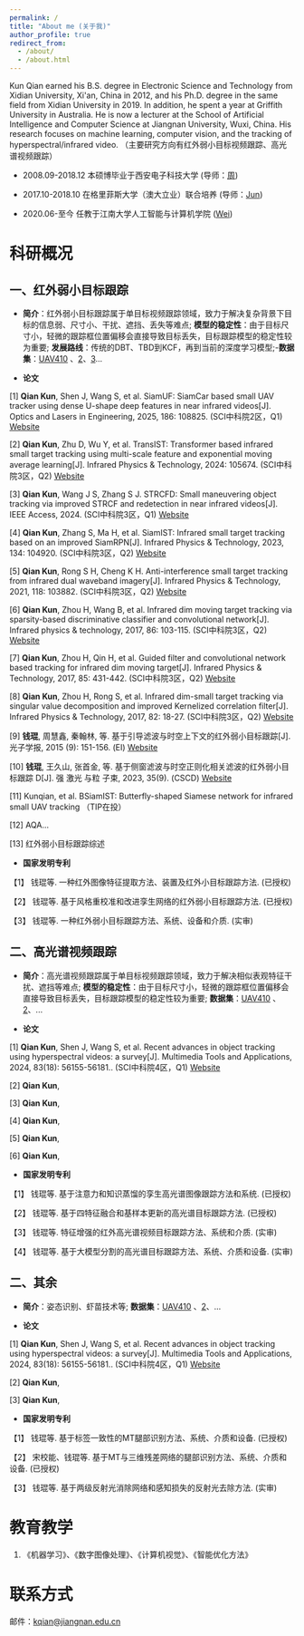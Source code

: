 ```yaml
---
permalink: /
title: "About me (关于我)"
author_profile: true
redirect_from: 
  - /about/
  - /about.html
---
```


Kun Qian earned his B.S. degree in Electronic Science and Technology from Xidian University, Xi'an, China in 2012, and his Ph.D. degree in the same field from Xidian University in 2019. In addition, he spent a year at Griffith University in Australia. He is now a lecturer at the School of Artificial Intelligence and Computer Science at Jiangnan University, Wuxi, China. His research focuses on machine learning, computer vision, and the tracking of hyperspectral/infrared video. （主要研究方向有红外弱小目标视频跟踪、高光谱视频跟踪）

- 2008.09-2018.12 本硕博毕业于西安电子科技大学 (导师：[周](https://web.xidian.edu.cn/hxzhou/))

- 2017.10-2018.10 在格里菲斯大学（澳大立业）联合培养 (导师：[Jun](https://web.xidian.edu.cn/hxzhou/))

- 2020.06-至今 任教于江南大学人工智能与计算机学院 ([Wei](https://web.xidian.edu.cn/hxzhou/))

科研概况
======
一、红外弱小目标跟踪
------

- **简介**：红外弱小目标跟踪属于单目标视频跟踪领域，致力于解决复杂背景下目标的信息弱、尺寸小、干扰、遮挡、丢失等难点; **模型的稳定性**：由于目标尺寸小，轻微的跟踪框位置偏移会直接导致目标丢失，目标跟踪模型的稳定性较为重要; **发展路线**：传统的DBT、TBD到KCF，再到当前的深度学习模型;-**数据集**：[UAV410](https://github.com/HwangBo94/Anti-UAV410) 、[2](https://www.scidb.cn/en/detail?dataSetId=808025946870251520)、[3](https://www.scidb.cn/en/detail?dataSetId=720626420933459968)...

- **论文**

[1] **Qian Kun**, Shen J, Wang S, et al. SiamUF: SiamCar based small UAV tracker using dense U-shape deep features in near infrared videos[J]. Optics and Lasers in Engineering, 2025, 186: 108825. (SCI中科院2区，Q1) [Website](https://www.sciencedirect.com/science/article/abs/pii/S0143816625000120)

[2] **Qian Kun**, Zhu D, Wu Y, et al. TransIST: Transformer based infrared small target tracking using multi-scale feature and exponential moving average learning[J]. Infrared Physics & Technology, 2024: 105674. (SCI中科院3区，Q2) [Website](https://www.sciencedirect.com/science/article/abs/pii/S1350449524005589)

[3] **Qian Kun**, Wang J S, Zhang S J. STRCFD: Small maneuvering object tracking via improved STRCF and redetection in near infrared videos[J]. IEEE Access, 2024. (SCI中科院3区，Q1) [Website](https://ieeexplore.ieee.org/abstract/document/10379631)

[4] **Qian Kun**, Zhang S, Ma H, et al. SiamIST: Infrared small target tracking based on an improved SiamRPN[J]. Infrared Physics & Technology, 2023, 134: 104920. (SCI中科院3区，Q2) [Website](https://www.sciencedirect.com/science/article/abs/pii/S135044952300378X) 

[5] **Qian Kun**, Rong S H, Cheng K H. Anti-interference small target tracking from infrared dual waveband imagery[J]. Infrared Physics & Technology, 2021, 118: 103882. (SCI中科院3区，Q2) [Website](https://www.sciencedirect.com/science/article/abs/pii/S1350449521002541) 

[6] **Qian Kun**, Zhou H, Wang B, et al. Infrared dim moving target tracking via sparsity-based discriminative classifier and convolutional network[J]. Infrared physics & technology, 2017, 86: 103-115. (SCI中科院3区，Q2) [Website](https://www.sciencedirect.com/science/article/abs/pii/S1350449516304522) 

[7] **Qian Kun**, Zhou H, Qin H, et al. Guided filter and convolutional network based tracking for infrared dim moving target[J]. Infrared Physics & Technology, 2017, 85: 431-442. (SCI中科院3区，Q2) [Website](https://www.sciencedirect.com/science/article/abs/pii/S1350449517301652) 

[8] **Qian Kun**, Zhou H, Rong S, et al. Infrared dim-small target tracking via singular value decomposition and improved Kernelized correlation filter[J]. Infrared Physics & Technology, 2017, 82: 18-27. (SCI中科院3区，Q2) [Website](https://www.sciencedirect.com/science/article/abs/pii/S1350449516304832) 

[9] **钱琨**, 周慧鑫, 秦翰林, 等. 基于引导滤波与时空上下文的红外弱小目标跟踪[J]. 光子学报, 2015 (9): 151-156. (EI) [Website](https://www.researching.cn/ArticlePdf/m00009/2015/44/9/0910003.pdf) 

[10] **钱琨**, 王久山, 张首金, 等. 基于侧窗滤波与时空正则化相关滤波的红外弱小目标跟踪 D[J]. 强 激光 与粒 子束, 2023, 35(9). (CSCD) [Website](https://www.researching.cn/ArticlePdf/m00012/2023/35/9/099002.pdf) 

[11] Kunqian, et al. BSiamIST: Butterfly-shaped Siamese network for infrared small UAV tracking （TIP在投）

[12] AQA...

[13] 红外弱小目标跟踪综述

- **国家发明专利**

【1】 钱琨等. 一种红外图像特征提取方法、装置及红外小目标跟踪方法. (已授权)

【2】 钱琨等. 基于风格重校准和改进孪生网络的红外弱小目标跟踪方法. (已授权)

【3】 钱琨等. 一种红外弱小目标跟踪方法、系统、设备和介质. (实审)




二、高光谱视频跟踪
------

- **简介**：高光谱视频跟踪属于单目标视频跟踪领域，致力于解决相似表观特征干扰、遮挡等难点; **模型的稳定性**：由于目标尺寸小，轻微的跟踪框位置偏移会直接导致目标丢失，目标跟踪模型的稳定性较为重要; **数据集**：[UAV410](https://github.com/HwangBo94/Anti-UAV410) 、[2](https://www.scidb.cn/en/detail?dataSetId=808025946870251520)、...

- **论文**

[1] **Qian Kun**, Shen J, Wang S, et al. Recent advances in object tracking using hyperspectral videos: a survey[J]. Multimedia Tools and Applications, 2024, 83(18): 56155-56181.. (SCI中科院4区，Q1) [Website](https://link.springer.com/article/10.1007/s11042-023-17758-9)

[2] **Qian Kun**,

[3] **Qian Kun**,

[4] **Qian Kun**,

[5] **Qian Kun**,

[6] **Qian Kun**,

- **国家发明专利**

【1】 钱琨等. 基于注意力和知识蒸馏的孪生高光谱图像跟踪方法和系统. (已授权)

【2】 钱琨等. 基于四特征融合和基样本更新的高光谱目标跟踪方法. (已授权)

【3】 钱琨等. 特征增强的红外高光谱视频目标跟踪方法、系统和介质. (实审)

【4】 钱琨等. 基于大模型分割的高光谱目标跟踪方法、系统、介质和设备. (实审)


二、其余
------

- **简介**：姿态识别、虾苗技术等; **数据集**：[UAV410](https://github.com/HwangBo94/Anti-UAV410) 、[2](https://www.scidb.cn/en/detail?dataSetId=808025946870251520)、...

- **论文**

[1] **Qian Kun**, Shen J, Wang S, et al. Recent advances in object tracking using hyperspectral videos: a survey[J]. Multimedia Tools and Applications, 2024, 83(18): 56155-56181.. (SCI中科院4区，Q1) [Website](https://link.springer.com/article/10.1007/s11042-023-17758-9)

[2] **Qian Kun**,

[3] **Qian Kun**,


- **国家发明专利**

【1】 钱琨等. 基于标签一致性的MT腿部识别方法、系统、介质和设备. (已授权)

【2】 宋校能、钱琨等. 基于MT与三维残差网络的腿部识别方法、系统、介质和设备. (已授权)

【3】 钱琨等. 基于两级反射光消除网络和感知损失的反射光去除方法. (实审)




教育教学
======
1. 《机器学习》、《数字图像处理》、《计算机视觉》、《智能优化方法》


联系方式
======
邮件：kqian@jiangnan.edu.cn


